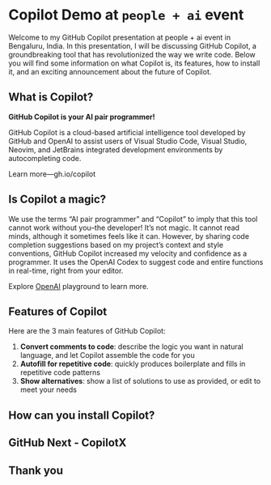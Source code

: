 # Copilot Demo at `people + ai` event

Welcome to my GitHub Copilot presentation at people + ai event in Bengaluru, India. In this presentation, I will be discussing GitHub Copilot, a groundbreaking tool that has revolutionized the way we write code. Below you will find some information on what Copilot is, its features, how to install it, and an exciting announcement about the future of Copilot.

## What is Copilot?

**GitHub Copilot is your AI pair programmer!**

GitHub Copilot is a cloud-based artificial intelligence tool developed by GitHub and OpenAI to assist users of Visual Studio Code, Visual Studio, Neovim, and JetBrains integrated development environments by autocompleting code.

Learn more—gh.io/copilot

## Is Copilot a magic?

We use the terms “AI pair programmer” and “Copilot” to imply that this tool cannot work without you–the developer! It’s not magic. It cannot read minds, although it sometimes feels like it can. However, by sharing code completion suggestions based on my project’s context and style conventions, GitHub Copilot increased my velocity and confidence as a programmer. It uses the OpenAI Codex to suggest code and entire functions in real-time, right from your editor.

Explore [OpenAI](https://openai.com/) playground to learn more.

## Features of Copilot

Here are the 3 main features of GitHub Copilot:

1. **Convert comments to code**: describe the logic you want in natural language, and let Copilot assemble the code for you
2. **Autofill for repetitive code**: quickly produces boilerplate and fills in repetitive code patterns
3. **Show alternatives**: show a list of solutions to use as provided, or edit to meet your needs


## How can you install Copilot?

## GitHub Next - CopilotX

## Thank you


